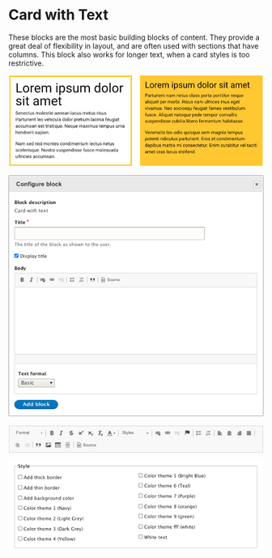 # Card with Text

These blocks are the most basic building blocks of content. They provide a great deal of flexibility in layout, and are often used with sections that have columns. This block also works for longer text, when a card styles is too restrictive.

![](../../../.gitbook/assets/blocks-text-ex.png)

![Block edit form](../../../.gitbook/assets/ui-block-text.png)

![Text format: Advanced](../../../.gitbook/assets/ui-advanced-ckeditor.png)

![Section with style settings](../../../.gitbook/assets/ui-block-styles.png)
